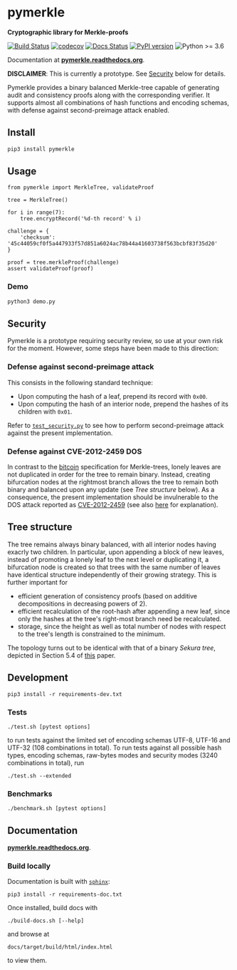 # pymerkle

**Cryptographic library for Merkle-proofs**

[![Build Status](https://travis-ci.com/fmerg/pymerkle.svg?branch=master)](https://travis-ci.com/github/fmerg/pymerkle)
[![codecov](https://codecov.io/gh/fmerg/pymerkle/branch/master/graph/badge.svg)](https://codecov.io/gh/fmerg/pymerkle)
[![Docs Status](https://readthedocs.org/projects/pymerkle/badge/?version=latest)](http://pymerkle.readthedocs.org)
[![PyPI version](https://badge.fury.io/py/pymerkle.svg)](https://pypi.org/project/pymerkle/)
![Python >= 3.6](https://img.shields.io/badge/python-%3E%3D%203.6-blue.svg)

Documentation at **[pymerkle.readthedocs.org](http://pymerkle.readthedocs.org/)**.

**DISCLAIMER**: This is currently a prototype. See [Security](#security) below for details.

Pymerkle provides a binary balanced Merkle-tree capable of generating audit and
consistency proofs along with the corresponding verifier. It supports almost
all combinations of hash functions and encoding schemas, with defense against
second-preimage attack enabled.

## Install

```bash
pip3 install pymerkle
```

## Usage

```python3
from pymerkle import MerkleTree, validateProof

tree = MerkleTree()

for i in range(7):
    tree.encryptRecord('%d-th record' % i)

challenge = {
    'checksum': '45c44059cf0f5a447933f57d851a6024ac78b44a41603738f563bcbf83f35d20'
}

proof = tree.merkleProof(challenge)
assert validateProof(proof)
```

### Demo

```bash
python3 demo.py
```

## Security

Pymerkle is a prototype requiring security review, so use at your own risk for the moment.
However, some steps have been made to this direction:

### Defense against second-preimage attack

This consists in the following standard technique:

- Upon computing the hash of a leaf, prepend its record with `0x00`.
- Upon computing the hash of an interior node, prepend the hashes of its
  children with `0x01`.

Refer to
[`test_security.py`](https://github.com/fmerg/pymerkle/blob/master/tests/test_security.py)
to see how to perform second-preimage attack against the present implementation.


### Defense against CVE-2012-2459 DOS

In contrast to the [bitcoin](https://en.bitcoin.it/wiki/Protocol_documentation#Merkle_Trees)
specification for Merkle-trees, lonely leaves are not duplicated in order for
the tree to remain binary. Instead, creating bifurcation nodes at the
rightmost branch allows the tree to remain both binary and balanced upon any update
(see _Tree structure_ below). As a consequence, the present implementation
should be invulnerable to the DOS attack reported as
[CVE-2012-2459](https://nvd.nist.gov/vuln/detail/CVE-2012-2459) (see also
[here](https://github.com/bitcoin/bitcoin/blob/bccb4d29a8080bf1ecda1fc235415a11d903a680/src/consensus/merkle.cpp)
for explanation).

## Tree structure

The tree remains always binary balanced, with all interior nodes having exacrly
two children. In particular, upon appending a block of new leaves, instead of
promoting a lonely leaf to the next level or duplicating it, a bifurcation node
is created so that trees with the same number of leaves have identical structure
independently of their growing strategy. This is further important for

- efficient generation of consistency proofs (based on additive decompositions in
  decreasing powers of 2).
- efficient recalculation of the root-hash after appending a new leaf, since only
  the hashes at the tree's right-most branch need be recalculated.
- storage, since the height as well as total number of nodes with respect
  to the tree's length is constrained to the minimum.

The topology turns out to be identical with that of a binary _Sekura tree_,
depicted in Section 5.4 of [this](https://keccak.team/files/Sakura.pdf) paper.

## Development

```commandline
pip3 install -r requirements-dev.txt
```

### Tests

```commandline
./test.sh [pytest options]
```

to run tests against the limited set of encoding schemas UTF-8, UTF-16 and
UTF-32 (108 combinations in total). To run tests against all possible hash
types, encoding schemas, raw-bytes modes and security modes (3240 combinations
in total), run

```commandline
./test.sh --extended
```

### Benchmarks

```commandline
./benchmark.sh [pytest options]
```

## Documentation

**[pymerkle.readthedocs.org](http://pymerkle.readthedocs.org/)**.

### Build locally

Documentation is built with
[`sphinx`](https://www.sphinx-doc.org/en/master/index.html):

```commandline
pip3 install -r requirements-doc.txt
```

Once installed, build docs with

```commandline
./build-docs.sh [--help]
```

and browse at

```
docs/target/build/html/index.html
```

to view them.
